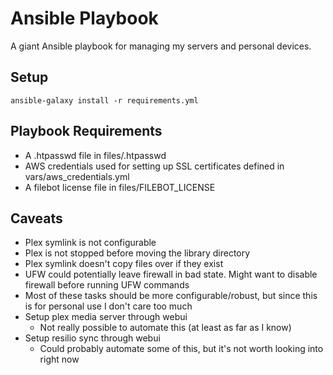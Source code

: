 # Ansible Playbook
A giant Ansible playbook for managing my servers and personal devices.

## Setup
`ansible-galaxy install -r requirements.yml`

## Playbook Requirements
* A .htpasswd file in files/.htpasswd
* AWS credentials used for setting up SSL certificates defined in vars/aws\_credentials.yml
* A filebot license file in files/FILEBOT_LICENSE

## Caveats
* Plex symlink is not configurable
* Plex is not stopped before moving the library directory
* Plex symlink doesn't copy files over if they exist
* UFW could potentially leave firewall in bad state. Might want to disable firewall before running UFW commands
* Most of these tasks should be more configurable/robust, but since this is for personal use I don't care too much
* Setup plex media server through webui
  * Not really possible to automate this (at least as far as I know)
* Setup resilio sync through webui
  * Could probably automate some of this, but it's not worth looking into right now
